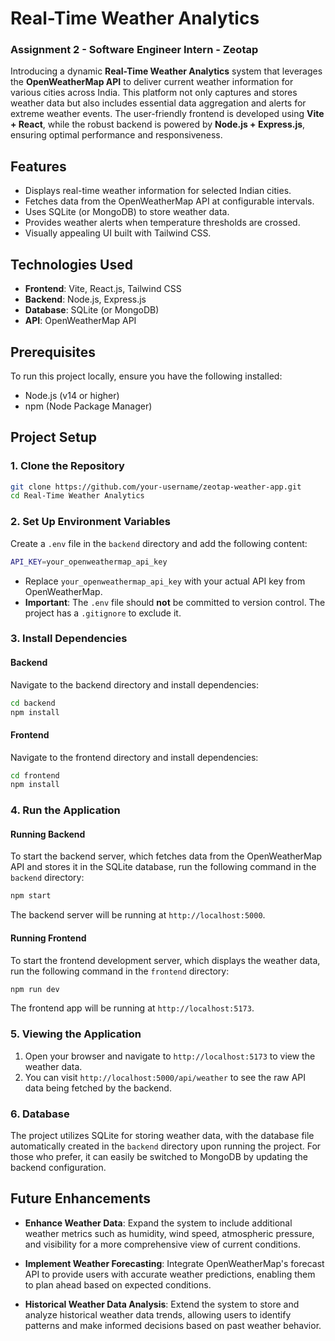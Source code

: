 # Real-Time Weather Analytics
### Assignment 2 - Software Engineer Intern - Zeotap

Introducing a dynamic **Real-Time Weather Analytics** system that leverages the **OpenWeatherMap API** to deliver current weather information for various cities across India. This platform not only captures and stores weather data but also includes essential data aggregation and alerts for extreme weather events. The user-friendly frontend is developed using **Vite + React**, while the robust backend is powered by **Node.js + Express.js**, ensuring optimal performance and responsiveness.

## Features

- Displays real-time weather information for selected Indian cities.
- Fetches data from the OpenWeatherMap API at configurable intervals.
- Uses SQLite (or MongoDB) to store weather data.
- Provides weather alerts when temperature thresholds are crossed.
- Visually appealing UI built with Tailwind CSS.

## Technologies Used

- **Frontend**: Vite, React.js, Tailwind CSS
- **Backend**: Node.js, Express.js
- **Database**: SQLite (or MongoDB)
- **API**: OpenWeatherMap API

## Prerequisites

To run this project locally, ensure you have the following installed:

- Node.js (v14 or higher)
- npm (Node Package Manager)

## Project Setup

### 1. Clone the Repository

```bash
git clone https://github.com/your-username/zeotap-weather-app.git
cd Real-Time Weather Analytics
```

### 2. Set Up Environment Variables

Create a `.env` file in the `backend` directory and add the following content:

```bash
API_KEY=your_openweathermap_api_key
```

- Replace `your_openweathermap_api_key` with your actual API key from OpenWeatherMap.
- **Important**: The `.env` file should **not** be committed to version control. The project has a `.gitignore` to exclude it.

### 3. Install Dependencies

#### Backend

Navigate to the backend directory and install dependencies:

```bash
cd backend
npm install
```

#### Frontend

Navigate to the frontend directory and install dependencies:

```bash
cd frontend
npm install
```

### 4. Run the Application

#### Running Backend

To start the backend server, which fetches data from the OpenWeatherMap API and stores it in the SQLite database, run the following command in the `backend` directory:

```bash
npm start
```

The backend server will be running at `http://localhost:5000`.

#### Running Frontend

To start the frontend development server, which displays the weather data, run the following command in the `frontend` directory:

```bash
npm run dev
```

The frontend app will be running at `http://localhost:5173`.

### 5. Viewing the Application

1. Open your browser and navigate to `http://localhost:5173` to view the weather data.
2. You can visit `http://localhost:5000/api/weather` to see the raw API data being fetched by the backend.

### 6. Database

The project utilizes SQLite for storing weather data, with the database file automatically created in the `backend` directory upon running the project. For those who prefer, it can easily be switched to MongoDB by updating the backend configuration.

## Future Enhancements

- **Enhance Weather Data**: Expand the system to include additional weather metrics such as humidity, wind speed, atmospheric pressure, and visibility for a more comprehensive view of current conditions.

- **Implement Weather Forecasting**: Integrate OpenWeatherMap's forecast API to provide users with accurate weather predictions, enabling them to plan ahead based on expected conditions.

- **Historical Weather Data Analysis**: Extend the system to store and analyze historical weather data trends, allowing users to identify patterns and make informed decisions based on past weather behavior.


